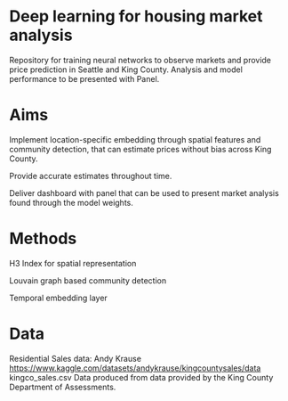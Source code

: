 # Deep learning for housing market analysis

Repository for training neural networks to observe markets and provide price prediction in Seattle and King County.
Analysis and model performance to be presented with Panel.

# Aims
Implement location-specific embedding through spatial features and community detection, that can estimate prices without bias across King County. 

Provide accurate estimates throughout time.

Deliver dashboard with panel that can be used to present market analysis found through the model weights.

# Methods
H3 Index for spatial representation

Louvain graph based community detection

Temporal embedding layer

# Data
Residential Sales data: Andy Krause https://www.kaggle.com/datasets/andykrause/kingcountysales/data kingco_sales.csv
Data produced from data provided by the King County Department of Assessments.
